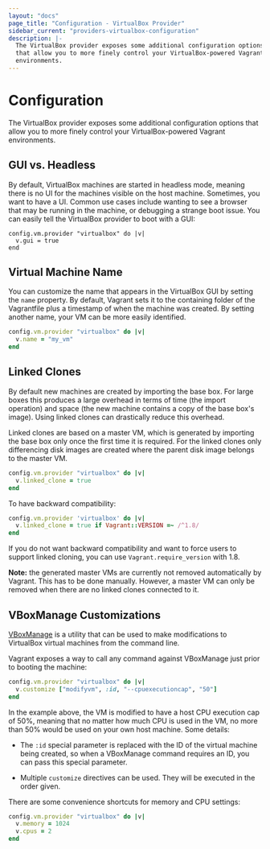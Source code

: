 ```yaml
---
layout: "docs"
page_title: "Configuration - VirtualBox Provider"
sidebar_current: "providers-virtualbox-configuration"
description: |-
  The VirtualBox provider exposes some additional configuration options
  that allow you to more finely control your VirtualBox-powered Vagrant
  environments.
---
```


# Configuration

The VirtualBox provider exposes some additional configuration options
that allow you to more finely control your VirtualBox-powered Vagrant
environments.

## GUI vs. Headless

By default, VirtualBox machines are started in headless mode, meaning
there is no UI for the machines visible on the host machine. Sometimes,
you want to have a UI. Common use cases include wanting to see a browser
that may be running in the machine, or debugging a strange boot issue.
You can easily tell the VirtualBox provider to boot with a GUI:

```
config.vm.provider "virtualbox" do |v|
  v.gui = true
end
```

## Virtual Machine Name

You can customize the name that appears in the VirtualBox GUI by
setting the `name` property. By default, Vagrant sets it to the containing
folder of the Vagrantfile plus a timestamp of when the machine was created.
By setting another name, your VM can be more easily identified.

```ruby
config.vm.provider "virtualbox" do |v|
  v.name = "my_vm"
end
```

## Linked Clones

By default new machines are created by importing the base box. For large
boxes this produces a large overhead in terms of time (the import operation)
and space (the new machine contains a copy of the base box's image).
Using linked clones can drastically reduce this overhead.

Linked clones are based on a master VM, which is generated by importing the
base box only once the first time it is required. For the linked clones only
differencing disk images are created where the parent disk image belongs to
the master VM.

```ruby
config.vm.provider "virtualbox" do |v|
  v.linked_clone = true
end
```

To have backward compatibility:

```ruby
config.vm.provider 'virtualbox' do |v|
  v.linked_clone = true if Vagrant::VERSION =~ /^1.8/
end
```

If you do not want backward compatibility and want to force users to
support linked cloning, you can use `Vagrant.require_version` with 1.8.

<div class="alert alert-info">
  <strong>Note:</strong> the generated master VMs are currently not removed
  automatically by Vagrant. This has to be done manually. However, a master
  VM can only be removed when there are no linked clones connected to it.
</div>

## VBoxManage Customizations

[VBoxManage](https://www.virtualbox.org/manual/ch08.html) is a utility that can
be used to make modifications to VirtualBox virtual machines from the command
line.

Vagrant exposes a way to call any command against VBoxManage just prior
to booting the machine:

```ruby
config.vm.provider "virtualbox" do |v|
  v.customize ["modifyvm", :id, "--cpuexecutioncap", "50"]
end
```

In the example above, the VM is modified to have a host CPU execution
cap of 50%, meaning that no matter how much CPU is used in the VM, no
more than 50% would be used on your own host machine. Some details:

* The `:id` special parameter is replaced with the ID of the virtual
  machine being created, so when a VBoxManage command requires an ID, you
  can pass this special parameter.

* Multiple `customize` directives can be used. They will be executed in the
  order given.

There are some convenience shortcuts for memory and CPU settings:

```ruby
config.vm.provider "virtualbox" do |v|
  v.memory = 1024
  v.cpus = 2
end
```
